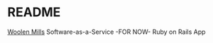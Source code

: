 # README
[Woolen Mills](https://hburnham67.wixsite.com/woolenmillslofts) Software-as-a-Service -FOR NOW- Ruby on Rails App
